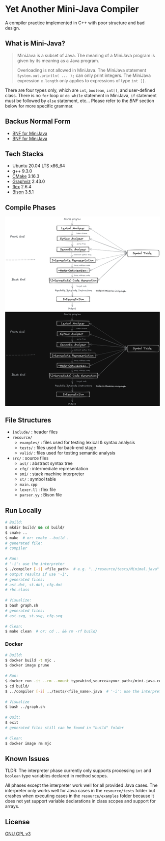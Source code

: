 # Yet Another Mini-Java Compiler

A compiler practice implemented in C++ with poor structure and bad design.

## What is Mini-Java?

> MiniJava is a subset of Java. The meaning of a MiniJava program is given by its meaning as a Java program.  
>
> Overloading is not allowed in MiniJava. The MiniJava statement `System.out.println( ... );` can only print integers. The MiniJava expression `e.length` only applies to expressions of type `int []`.

There are four types only, which are `int`, `boolean`, `int[]`, and user-defined class. There is no `for` loop or `do while` statement in MiniJava, `if` statement must be followed by `else` statement, etc... Please refer to the *BNF* section below for more specific grammar.

## Backus Normal Form

* [BNF for MiniJava](https://www.cambridge.org/us/features/052182060X/grammar.html)
* [BNF for MiniJava](https://web.cs.ucla.edu/classes/spring11/cs132/cs132/mj/minijava.html)

## Tech Stacks

* Ubuntu 20.04 LTS x86_64
* g++ 9.3.0
* [CMake](https://cmake.org/) 3.16.3
* [Graphviz](https://graphviz.org/) 2.43.0
* [flex](https://github.com/westes/flex) 2.6.4
* [Bison](https://www.gnu.org/software/bison/bison.html) 3.5.1

## Compile Phases

<div align="center">
  <img src="resource/phases-light.png#gh-light-mode-only" width="800" height="auto" alt="Compiler Phases">
  <img src="resource/phases-dark.png#gh-dark-mode-only" width="800" height="auto" alt="Compiler Phases">
</div>

## File Structures

* `include/` : header files
* `resource/`
  * `examples/` : files used for testing lexical & syntax analysis
  * `tests/` : files used for back-end stage
  * `valid/` : files used for testing semantic analysis
* `src/` : source files
  * `ast/` : abstract syntax tree
  * `cfg/` : intermediate representation
  * `smi/` : stack machine interpreter
  * `st/` : symbol table
  * `main.cpp`
  * `lexer.ll` : flex file
  * `parser.yy` : Bison file

## Run Locally

``` Bash
# Build:
$ mkdir build/ && cd build/
$ cmake ..
$ make  # or: cmake --build .
# generated file:
# compiler

# Run:
# '-i': use the interpreter
$ ./compiler [-i] <file_path>  # e.g. "../resource/tests/Minimal.java"
# output results if use '-i',
# generated files:
# ast.dot, st.dot, cfg.dot
# rbc.class

# Visualize:
$ bash graph.sh
# generated files:
# ast.svg, st.svg, cfg.svg

# Clean:
$ make clean  # or: cd .. && rm -rf build/
```

### Docker

``` Bash
# Build:
$ docker build -t mjc .
$ docker image prune

# Run:
$ docker run -it --rm --mount type=bind,source=<your_path>/mini-java-compiler/build,target=/home/build mjc
$ cd build/
$ ../compiler [-i] ../tests/<file_name>.java  # '-i': use the interpreter

# Visualize
$ bash ../graph.sh

# Quit:
$ exit
# generated files still can be found in "build" folder

# Clean:
$ docker image rm mjc
```

## Known Issues

TLDR: The interpreter phase currently only supports processing `int` and `boolean` type variables declared in method scopes.

All phases except the interpreter work well for all provided Java cases. The interpreter only works well for Java cases in the `resource/tests` folder but crashes when executing cases in the `resource/examples` folder because it does not yet support variable declarations in class scopes and support for arrays.

## License

[GNU GPL v3](https://choosealicense.com/licenses/gpl-3.0/)
